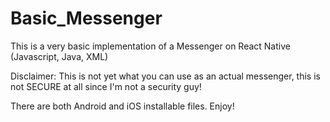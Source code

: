 # Basic_Messenger
This is a very basic implementation of a Messenger on React Native (Javascript, Java, XML)

Disclaimer: This is not yet what you can use as an actual messenger, this is not SECURE at all since I'm not a security guy!

There are both Android and iOS installable files. Enjoy!
